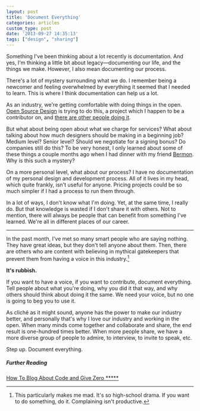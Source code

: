```yaml
---
layout: post
title: 'Document Everything'
categories: articles
custom_type: post
date: '2013-09-27 14:35:13'
tags: ["design", "sharing"]
---
```

Something I've been thinking about a lot recently is documentation. And yes, I'm thinking a little bit about legacy—documenting our life, and the things we make. However, I also mean documenting our process.

There's a lot of mystery surrounding what we do. I remember being a newcomer and feeling overwhelmed by everything it seemed that I needed to learn. This is where I think documentation can help us a lot.

As an industry, we're getting comfortable with doing things in the open. [Open Source Design](http://opensourcedesign.is/) is trying to do this, a project which I happen to be a contributor on, and [there are other people doing it](http://opensourcedesign.is/resourced/).

But what about being open about what we charge for services? What about talking about how much designers should be making in a beginning job? Medium level? Senior level? Should we negotiate for a signing bonus? Do companies still do this? To be very honest, I only learned about some of these things a couple months ago when I had dinner with my friend [Bermon](http://bermonpainter.com/). Why is this such a mystery?

On a more personal level, what about our process? I have no documentation of my personal design and development process. All of it lives in my head, which quite frankly, isn't useful for anyone. Pricing projects could be so much simpler if I had a process to run them through.

In a lot of ways, I don't know what I'm doing. Yet, at the same time, I really do. But that knowledge is wasted if I don't share it with others. Not to mention, there will always be people that can benefit from something I've learned. We're all in different places of our career.

---

In the past month, I've met so many smart people who are saying nothing. They have great ideas, but they don't tell anyone about them. Then, there are others who are content with believing in mythical gatekeepers that prevent them from having a voice in this industry.[^1]

**It's rubbish.**

If you want to have a voice, if you want to contribute, document everything. Tell people about what you're doing, why you did it that way, and why others should think about doing it the same. We need your voice, but no one is going to beg you to use it.

As cliché as it might sound, anyone has the power to make our industry better, and personally that's why I love our industry and working in the open. When many minds come together and collaborate and share, the end result is one-hundred times better. When more people share, we have a more diverse group of people to admire, to interview, to invite to speak, etc.

Step up. Document everything.

##### Further Reading
[How To Blog About Code and Give Zero *****](http://www.garann.com/dev/2013/how-to-blog-about-code-and-give-zero-fucks/)

[^1]: This particularly makes me mad. It's so high-school drama. If you want to do something, do it. Complaining isn't productive.
